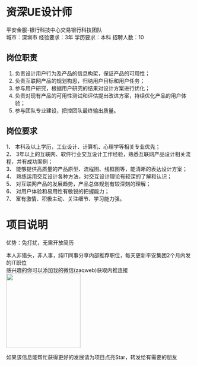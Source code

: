 # 资深UE设计师
平安金服-银行科技中心交易银行科技团队  
城市：深圳市 经验要求：3年 学历要求：本科  招聘人数：10

## 岗位职责
1.	负责设计用户行为及产品的信息构架，保证产品的可用性；   
2.	负责互联网产品的规划构思，归纳用户目标和用户任务；   
3.	参与用户研究，根据用户研究的结果对设计方案进行优化；   
4.	负责对现有产品的可用性测试和评估提出改进方案，持续优化产品的用户体验；   
5.	参与团队专业建设，把控团队最终输出质量。

## 岗位要求
1、 本科及以上学历，工业设计、计算机、心理学等相关专业优先；   
2、 3年以上的互联网、软件行业交互设计工作经验，熟悉互联网产品设计相关流程，并有成功案例；   
3、 能够提供高质量的产品原型、流程图、线框图等，能清晰的表达设计方案；   
4、 熟练运用交互设计各种方法，对交互设计理论有较深的了解和认识；   
5、 对互联网产品的发展趋势，产品总体规划有较深刻的理解；   
6、 对用户体验和易用性有敏锐的把握能力；   
7、 富有激情、积极主动、关注细节、学习能力强。

# 项目说明

优势：免打扰，无需开放简历

本人非猎头，非人事，纯IT同事分享内部推荐职位，每天更新平安集团2个月内发的IT职位  
感兴趣的你可以添加我的微信(zaqweb)获取内推连接  
<img src="https://github.com/zaqweb/PA-IT-JOBS/blob/master/WechatICode.jpeg"  height="200" width="200">

如果该信息能帮忙获得更好的发展请为项目点亮Star，转发给有需要的朋友




